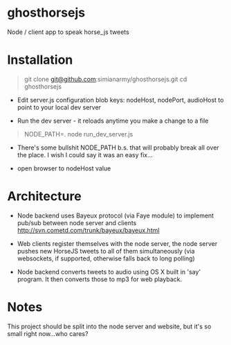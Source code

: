 ghosthorsejs
============

Node / client app to speak horse_js tweets

Installation
============
> git clone git@github.com:simianarmy/ghosthorsejs.git
> cd ghosthorsejs

* Edit server.js configuration blob keys: nodeHost, nodePort, audioHost to point
to your local dev server

* Run the dev server - it reloads anytime you make a change to a file

> NODE_PATH=. node run_dev_server.js 

* There's some bullshit NODE_PATH b.s. that will probably break all over the
  place.  I wish I could say it was an easy fix...

* open browser to nodeHost value

Architecture
============
* Node backend uses Bayeux protocol (via Faye module) to implement pub/sub between node server
  and clients http://svn.cometd.com/trunk/bayeux/bayeux.html

* Web clients register themselves with the node server, the node server pushes
  new HorseJS tweets to all of them simultaneously (via websockets, if
  supported, otherwise falls back to long polling)

* Node backend converts tweets to audio using OS X built in 'say' program.  It
  then converts those to mp3 for web playback.

Notes
=====
This project should be split into the node server and website, but it's so
small right now...who cares?

